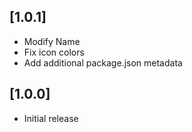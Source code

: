 ## [1.0.1]
- Modify Name
- Fix icon colors
- Add additional package.json metadata

## [1.0.0]

- Initial release
